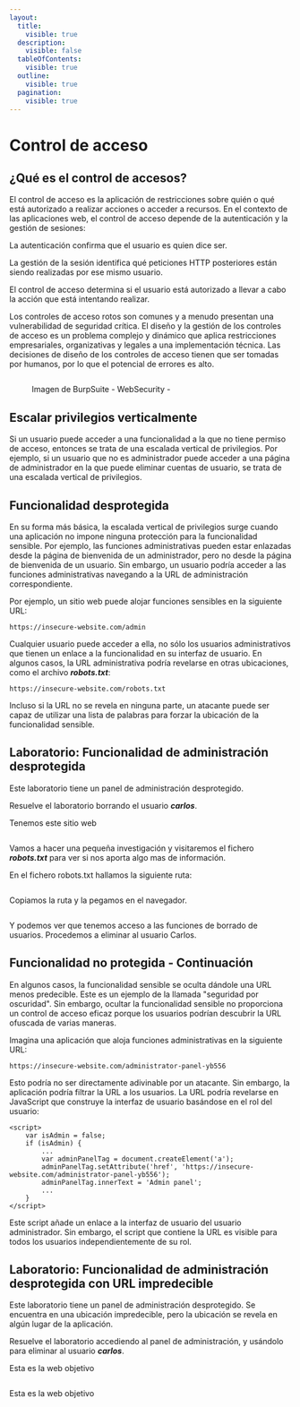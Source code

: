 ```yaml
---
layout:
  title:
    visible: true
  description:
    visible: false
  tableOfContents:
    visible: true
  outline:
    visible: true
  pagination:
    visible: true
---
```


# Control de acceso

## ¿Qué es el control de accesos?

El control de acceso es la aplicación de restricciones sobre quién o qué está autorizado a realizar acciones o acceder a recursos. En el contexto de las aplicaciones web, el control de acceso depende de la autenticación y la gestión de sesiones:

La autenticación confirma que el usuario es quien dice ser.&#x20;

La gestión de la sesión identifica qué peticiones HTTP posteriores están siendo realizadas por ese mismo usuario.&#x20;

El control de acceso determina si el usuario está autorizado a llevar a cabo la acción que está intentando realizar.&#x20;

Los controles de acceso rotos son comunes y a menudo presentan una vulnerabilidad de seguridad crítica. El diseño y la gestión de los controles de acceso es un problema complejo y dinámico que aplica restricciones empresariales, organizativas y legales a una implementación técnica. Las decisiones de diseño de los controles de acceso tienen que ser tomadas por humanos, por lo que el potencial de errores es alto.

<figure><img src="../.gitbook/assets/image (13) (1).png" alt=""><figcaption><p>Imagen de BurpSuite - WebSecurity - </p></figcaption></figure>



## Escalar privilegios verticalmente

Si un usuario puede acceder a una funcionalidad a la que no tiene permiso de acceso, entonces se trata de una escalada vertical de privilegios. Por ejemplo, si un usuario que no es administrador puede acceder a una página de administrador en la que puede eliminar cuentas de usuario, se trata de una escalada vertical de privilegios.



## Funcionalidad desprotegida&#x20;

En su forma más básica, la escalada vertical de privilegios surge cuando una aplicación no impone ninguna protección para la funcionalidad sensible. Por ejemplo, las funciones administrativas pueden estar enlazadas desde la página de bienvenida de un administrador, pero no desde la página de bienvenida de un usuario. Sin embargo, un usuario podría acceder a las funciones administrativas navegando a la URL de administración correspondiente.

Por ejemplo, un sitio web puede alojar funciones sensibles en la siguiente URL:

```
https://insecure-website.com/admin
```

Cualquier usuario puede acceder a ella, no sólo los usuarios administrativos que tienen un enlace a la funcionalidad en su interfaz de usuario. En algunos casos, la URL administrativa podría revelarse en otras ubicaciones, como el archivo _**robots.txt**_:

```
https://insecure-website.com/robots.txt
```

Incluso si la URL no se revela en ninguna parte, un atacante puede ser capaz de utilizar una lista de palabras para forzar la ubicación de la funcionalidad sensible.

## Laboratorio: Funcionalidad de administración desprotegida

Este laboratorio tiene un panel de administración desprotegido.

Resuelve el laboratorio borrando el usuario _**carlos**_.

Tenemos este sitio web

<figure><img src="../.gitbook/assets/image (14).png" alt=""><figcaption></figcaption></figure>

Vamos a hacer una pequeña investigación y visitaremos el fichero _**robots.txt**_ para ver si nos aporta algo mas de información.

En el fichero robots.txt hallamos la siguiente ruta:

<figure><img src="../.gitbook/assets/image (15).png" alt=""><figcaption></figcaption></figure>

Copiamos la ruta y la pegamos en el navegador.

<figure><img src="../.gitbook/assets/image (16).png" alt=""><figcaption></figcaption></figure>

Y podemos ver que tenemos acceso a las funciones de borrado de usuarios. Procedemos a eliminar al usuario Carlos.

## Funcionalidad no protegida - Continuación

En algunos casos, la funcionalidad sensible se oculta dándole una URL menos predecible. Este es un ejemplo de la llamada "seguridad por oscuridad". Sin embargo, ocultar la funcionalidad sensible no proporciona un control de acceso eficaz porque los usuarios podrían descubrir la URL ofuscada de varias maneras.

Imagina una aplicación que aloja funciones administrativas en la siguiente URL:

```
https://insecure-website.com/administrator-panel-yb556
```

Esto podría no ser directamente adivinable por un atacante. Sin embargo, la aplicación podría filtrar la URL a los usuarios. La URL podría revelarse en JavaScript que construye la interfaz de usuario basándose en el rol del usuario:

```
<script>
	var isAdmin = false;
	if (isAdmin) {
		...
		var adminPanelTag = document.createElement('a');
		adminPanelTag.setAttribute('href', 'https://insecure-website.com/administrator-panel-yb556');
		adminPanelTag.innerText = 'Admin panel';
		...
	}
</script>
```

Este script añade un enlace a la interfaz de usuario del usuario administrador. Sin embargo, el script que contiene la URL es visible para todos los usuarios independientemente de su rol.

## Laboratorio: Funcionalidad de administración desprotegida con URL impredecible

Este laboratorio tiene un panel de administración desprotegido. Se encuentra en una ubicación impredecible, pero la ubicación se revela en algún lugar de la aplicación.

Resuelve el laboratorio accediendo al panel de administración, y usándolo para eliminar al usuario _**carlos**_.

Esta es la web objetivo

<figure><img src="../.gitbook/assets/image (17).png" alt=""><figcaption></figcaption></figure>

Esta es la web objetivo







